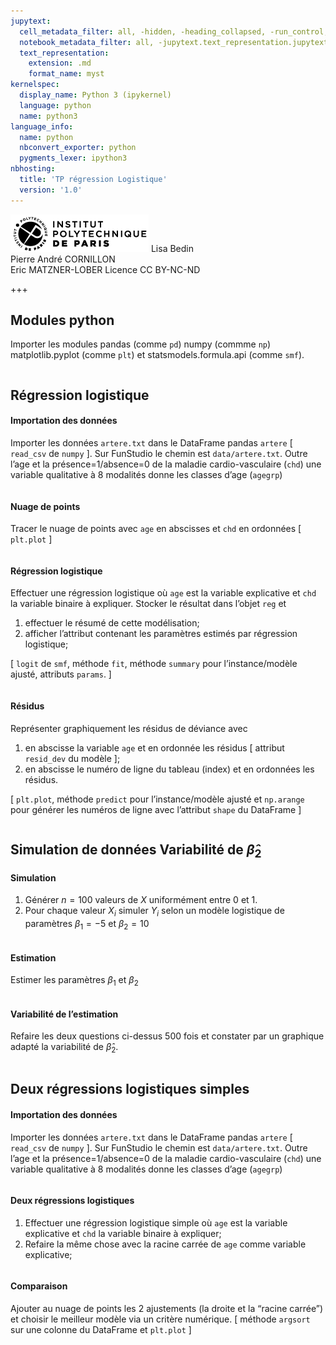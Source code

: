 ```yaml
---
jupytext:
  cell_metadata_filter: all, -hidden, -heading_collapsed, -run_control, -trusted
  notebook_metadata_filter: all, -jupytext.text_representation.jupytext_version, -jupytext.text_representation.format_version, -language_info.version, -language_info.codemirror_mode.version, -language_info.codemirror_mode, -language_info.file_extension, -language_info.mimetype, -toc
  text_representation:
    extension: .md
    format_name: myst
kernelspec:
  display_name: Python 3 (ipykernel)
  language: python
  name: python3
language_info:
  name: python
  nbconvert_exporter: python
  pygments_lexer: ipython3
nbhosting:
  title: 'TP régression Logistique'
  version: '1.0'
---
```


<div class="licence">
<span><img src="media/logo_IPParis.png" /></span>
<span>Lisa Bedin<br />Pierre André CORNILLON<br />Eric MATZNER-LOBER</span>
<span>Licence CC BY-NC-ND</span>
</div>

+++

## Modules python



Importer les modules pandas (comme `pd`) numpy (commme `np`)
matplotlib.pyplot (comme  `plt`) et statsmodels.formula.api (comme `smf`).




```{code-cell} python

```

## Régression logistique



#### Importation des données



Importer les données `artere.txt` dans le DataFrame pandas `artere`
[ `read_csv` de `numpy` ]. Sur FunStudio le chemin est `data/artere.txt`. Outre l&rsquo;age et la présence=1/absence=0 de la maladie cardio-vasculaire (`chd`) une variable qualitative à 8 modalités donne
les classes d&rsquo;age (`agegrp`)




```{code-cell} python

```

#### Nuage de points



Tracer le nuage de points avec `age` en  abscisses et `chd` en ordonnées
[ `plt.plot` ]




```{code-cell} python

```

#### Régression logistique



Effectuer une régression logistique où `age` est  la variable
explicative et `chd` la variable binaire à expliquer. Stocker le résultat
dans l&rsquo;objet `reg` et

1.  effectuer le résumé de cette modélisation;
2.  afficher l&rsquo;attribut contenant les paramètres estimés par régression logistique;

[ `logit` de `smf`, méthode `fit`,
méthode `summary` pour l&rsquo;instance/modèle ajusté,
attributs `params`. ]



```{code-cell} python

```

#### Résidus



Représenter graphiquement les résidus de déviance avec

1.  en abscisse la variable `age` et en ordonnée les résidus
    [ attribut `resid_dev` du modèle ];
2.  en abscisse le numéro de ligne du tableau (index) et en ordonnées les résidus.

[ `plt.plot`, méthode `predict` pour l&rsquo;instance/modèle ajusté et
`np.arange` pour générer les numéros de ligne avec l&rsquo;attribut `shape`
du DataFrame ]




```{code-cell} python

```

## Simulation de données  Variabilité de $\hat \beta_2$



#### Simulation



1.  Générer $n=100$ valeurs de $X$ uniformément entre 0 et 1.
2.  Pour chaque valeur $X_i$ simuler $Y_i$ selon un modèle logistique
    de paramètres $\beta_1=-5$ et $\beta_2=10$




```{code-cell} python

```

#### Estimation



Estimer les paramètres $\beta_1$ et $\beta_2$




```{code-cell} python

```

#### Variabilité de l&rsquo;estimation



Refaire les deux questions ci-dessus 500 fois et constater par un graphique adapté la variabilité de $\hat \beta_2$.




```{code-cell} python

```

## Deux régressions logistiques simples



#### Importation des données



Importer les données `artere.txt` dans le DataFrame pandas `artere`
[ `read_csv` de `numpy` ]. Sur FunStudio le chemin est `data/artere.txt`. Outre l&rsquo;age et la présence=1/absence=0 de la maladie cardio-vasculaire (`chd`) une variable qualitative à 8 modalités donne
les classes d&rsquo;age (`agegrp`)




```{code-cell} python

```

#### Deux régressions logistiques



1.  Effectuer une régression logistique simple où `age` est la
    variable explicative et `chd` la variable binaire à expliquer;
2.  Refaire la même chose avec la racine carrée de `age`
    comme variable explicative;




```{code-cell} python

```

#### Comparaison



Ajouter au nuage de points les 2 ajustements (la droite et la &ldquo;racine carrée&rdquo;)
et choisir le meilleur modèle via un critère numérique.
[ méthode `argsort` sur une colonne du DataFrame et `plt.plot` ]




```{code-cell} python

```
